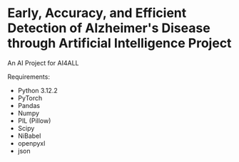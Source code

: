 # Early, Accuracy, and Efficient Detection of Alzheimer's Disease through Artificial Intelligence Project
An AI Project for AI4ALL

Requirements:
- Python 3.12.2
- PyTorch
- Pandas
- Numpy
- PIL (Pillow)
- Scipy
- NiBabel
- openpyxl
- json
